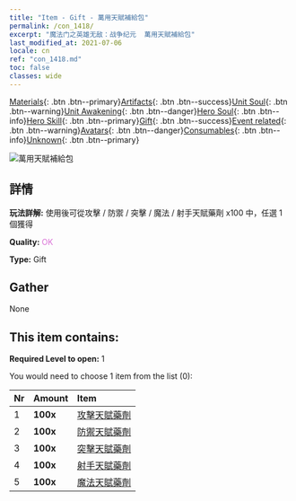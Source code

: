 ```yaml
---
title: "Item - Gift - 萬用天賦補給包"
permalink: /con_1418/
excerpt: "魔法门之英雄无敌：战争纪元  萬用天賦補給包"
last_modified_at: 2021-07-06
locale: cn
ref: "con_1418.md"
toc: false
classes: wide
---
```

 [Materials](/ItemsCN/){: .btn .btn--primary}[Artifacts](/ItemsCN/Artifacts/){: .btn .btn--success}[Unit Soul](/ItemsCN/UnitSoul/){: .btn .btn--warning}[Unit Awakening](/ItemsCN/UnitAwakening/){: .btn .btn--danger}[Hero Soul](/ItemsCN/HeroSoul/){: .btn .btn--info}[Hero Skill](/ItemsCN/HeroSkill/){: .btn .btn--primary}[Gift](/ItemsCN/Gift/){: .btn .btn--success}[Event related](/ItemsCN/Events/){: .btn .btn--warning}[Avatars](/ItemsCN/Avatars/){: .btn .btn--danger}[Consumables](/ItemsCN/Consumables/){: .btn .btn--info}[Unknown](/ItemsCN/Unknown/){: .btn .btn--primary}

 ![萬用天賦補給包](/images/t/i_907032.png)

## 詳情
 **玩法詳解:** 使用後可從攻擊 / 防禦 / 突擊 / 魔法 / 射手天賦藥劑 x100 中，任選 1 個獲得

 **Quality:** <span style="color: #DA70D6">OK</span>

 **Type:** Gift

## Gather

  None

## This item contains:

 **Required Level to open:** 1

 You would need to choose 1 item from the list (0):

  | Nr | Amount |     Item    |
  |:---|:-------|:------------|
  | 1 |  **100x** | [攻擊天賦藥劑](/cn/Items/con_786/) |  | 
  | 2 |  **100x** | [防禦天賦藥劑](/cn/Items/con_787/) |  | 
  | 3 |  **100x** | [突擊天賦藥劑](/cn/Items/con_788/) |  | 
  | 4 |  **100x** | [射手天賦藥劑](/cn/Items/con_789/) |  | 
  | 5 |  **100x** | [魔法天賦藥劑](/cn/Items/con_790/) |  | 
